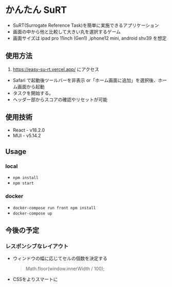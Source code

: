 # かんたん SuRT

- SuRT(Surrogate Reference Task)を簡単に実施できるアプリケーション
- 画面の中から他と比較して大きい丸を選択するゲーム
- 画面サイズは ipad pro 11inch (Gen1) ,iphone12 mini, android shv39 を想定

## 使用方法

1. https://easy-su-rt.vercel.app/ にアクセス

- Safari で起動後ツールバーを非表示 or「ホーム画面に追加」を選択後、ホーム画面から起動
- タスクを開始する。
- ヘッダー部からスコアの確認やリセットが可能

## 使用技術

- React - v18.2.0
- MUI - v5.14.2

## Usage

### local

- `npm install`
- `npm start`

### docker

- `docker-compose run front npm install`
- `docker-compose up`

## 今後の予定

### レスポンシブなレイアウト

- ウィンドウの幅に応じてセルの個数を決定する
  > Math.floor(window.innerWidth / 100);
- CSSをよりスマートに
